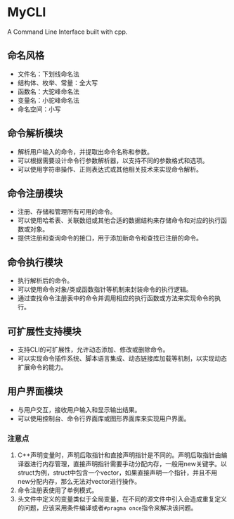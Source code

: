 # MyCLI

A Command Line Interface built with cpp.

## 命名风格
- 文件名：下划线命名法
- 结构体、枚举、常量：全大写
- 函数名：大驼峰命名法
- 变量名：小驼峰命名法
- 命名空间：小写

## 命令解析模块

- 解析用户输入的命令，并提取出命令名称和参数。
- 可以根据需要设计命令行参数解析器，以支持不同的参数格式和选项。
- 可以使用字符串操作、正则表达式或其他相关技术来实现命令解析。

## 命令注册模块

- 注册、存储和管理所有可用的命令。
- 可以使用哈希表、关联数组或其他合适的数据结构来存储命令和对应的执行函数或对象。
- 提供注册和查询命令的接口，用于添加新命令和查找已注册的命令。

## 命令执行模块

- 执行解析后的命令。
- 可以使用命令对象/类或函数指针等机制来封装命令的执行逻辑。
- 通过查找命令注册表中的命令并调用相应的执行函数或方法来实现命令的执行。

## 可扩展性支持模块

- 支持CLI的可扩展性，允许动态添加、修改或删除命令。
- 可以实现命令插件系统、脚本语言集成、动态链接库加载等机制，以实现动态扩展命令的能力。

## 用户界面模块

- 与用户交互，接收用户输入和显示输出结果。
- 可以使用控制台、命令行界面库或图形界面库来实现用户界面。

### 注意点

1. C++声明变量时，声明后取指针和直接声明指针是不同的。声明后取指针由编译器进行内存管理，直接声明指针需要手动分配内存，一般用new关键字。以struct为例，struct中包含一个vector，如果直接声明一个指针，并且不用new分配内存，那么无法对vector进行操作。
2. 命令注册表使用了单例模式。
3. 头文件中定义的变量类似于全局变量，在不同的源文件中引入会造成重复定义的问题，应该采用条件编译或者`#pragma once`指令来解决该问题。
